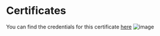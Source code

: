 # Certificates

You can find the credentials for this certificate [here](https://www.credential.net/7b8b4a2b-c7bb-4a74-8f11-ee2b6a32d7d1#gs.srbavn)
![image](https://user-images.githubusercontent.com/55329025/157123999-e21fafae-4f20-4fec-9613-68f53738afb9.png)
